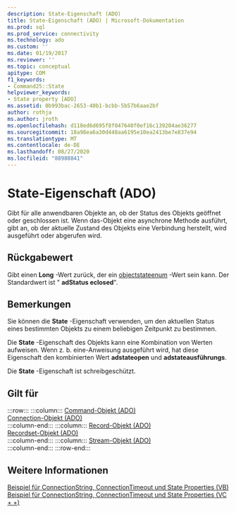 ```yaml
---
description: State-Eigenschaft (ADO)
title: State-Eigenschaft (ADO) | Microsoft-Dokumentation
ms.prod: sql
ms.prod_service: connectivity
ms.technology: ado
ms.custom: ''
ms.date: 01/19/2017
ms.reviewer: ''
ms.topic: conceptual
apitype: COM
f1_keywords:
- Command25::State
helpviewer_keywords:
- State property [ADO]
ms.assetid: 0b993bac-2653-40b1-bcbb-5b57b6aae2bf
author: rothja
ms.author: jroth
ms.openlocfilehash: d118ed6d695f8f047640f0ef16c139204ae36277
ms.sourcegitcommit: 18a98ea6a30d448aa6195e10ea2413be7e837e94
ms.translationtype: MT
ms.contentlocale: de-DE
ms.lasthandoff: 08/27/2020
ms.locfileid: "88988841"
---
```

# <a name="state-property-ado"></a>State-Eigenschaft (ADO)
Gibt für alle anwendbaren Objekte an, ob der Status des Objekts geöffnet oder geschlossen ist. Wenn das-Objekt eine asynchrone Methode ausführt, gibt an, ob der aktuelle Zustand des Objekts eine Verbindung herstellt, wird ausgeführt oder abgerufen wird.  
  
## <a name="return-value"></a>Rückgabewert  
 Gibt einen **Long** -Wert zurück, der ein [objectstateenum](./objectstateenum.md) -Wert sein kann. Der Standardwert ist " **adStatus eclosed**".  
  
## <a name="remarks"></a>Bemerkungen  
 Sie können die **State** -Eigenschaft verwenden, um den aktuellen Status eines bestimmten Objekts zu einem beliebigen Zeitpunkt zu bestimmen.  
  
 Die **State** -Eigenschaft des Objekts kann eine Kombination von Werten aufweisen. Wenn z. b. eine-Anweisung ausgeführt wird, hat diese Eigenschaft den kombinierten Wert **adstateopen** und **adstateausführungs**.  
  
 Die **State** -Eigenschaft ist schreibgeschützt.  
  
## <a name="applies-to"></a>Gilt für  

:::row:::
    :::column:::
        [Command-Objekt (ADO)](./command-object-ado.md)  
        [Connection-Objekt (ADO)](./connection-object-ado.md)  
    :::column-end:::
    :::column:::
        [Record-Objekt (ADO)](./record-object-ado.md)  
        [Recordset-Objekt (ADO)](./recordset-object-ado.md)  
    :::column-end:::
    :::column:::
        [Stream-Objekt (ADO)](./stream-object-ado.md)  
    :::column-end:::
:::row-end:::

## <a name="see-also"></a>Weitere Informationen  
 [Beispiel für ConnectionString, ConnectionTimeout und State Properties (VB)](./connectionstring-connectiontimeout-and-state-properties-example-vb.md)   
 [Beispiel für ConnectionString, ConnectionTimeout und State Properties (VC + +)](./connectionstring-connectiontimeout-and-state-properties-example-vc.md)